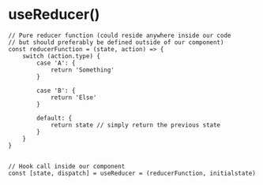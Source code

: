 # useReducer()

```tsx {all|3|4|5-7|20-21} {maxHeight: '100'}
// Pure reducer function (could reside anywhere inside our code
// but should preferably be defined outside of our component)
const reducerFunction = (state, action) => {
    switch (action.type) {
        case 'A': {
            return 'Something'
        }

        case 'B': {
            return 'Else'
        }

        default: {
            return state // simply return the previous state
        }
    }
}


// Hook call inside our component
const [state, dispatch] = useReducer = (reducerFunction, initialstate)
```

<!--
* Explain block scope for `switch case` statements
-->
